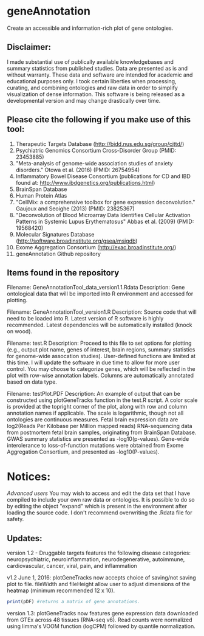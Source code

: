 # geneAnnotation
Create an accessible and information-rich plot of gene ontologies.

## Disclaimer:
I made substantial use of publically available knowledgebases and summary statistics from published studies. Data are presented as is and without warranty. These data and software are intended for academic and educational purposes only. I took certain liberties when processing, curating, and combining ontologies and raw data in order to simplify visualization of dense information. This software is being released as a developmental version and may change drastically over time. 

## Please cite the following if you make use of this tool:
1. Therapeutic Targets Database (http://bidd.nus.edu.sg/group/cjttd/)
2. Psychiatric Genomics Consortium Cross-Disorder Group (PMID: 23453885)
3. "Meta-analysis of genome-wide association studies of anxiety disorders." Otowa et al. (2016) (PMID: 26754954)
4. Inflammatory Bowel Disease Consortium (publications for CD and IBD found at: http://www.ibdgenetics.org/publications.html)
5. BrainSpan Database 
6. Human Protein Atlas 
7. "CellMix: a comprehensive toolbox for gene expression deconvolution." Gaujoux and Seoighe (2013) (PMID: 23825367)
8. "Deconvolution of Blood Microarray Data Identifies Cellular Activation Patterns in Systemic Lupus Erythematosus" Abbas et al. (2009) (PMID: 19568420)
9. Molecular Signatures Database (http://software.broadinstitute.org/gsea/msigdb)
10. Exome Aggregation Consortium (http://exac.broadinstitute.org/)
11. geneAnnotation Github repository 

## Items found in the repository

Filename: GeneAnnotationTool_data_version1.1.Rdata
Description: Gene ontological data that will be imported into R environment and accessed for plotting.

Filename: GeneAnnotationTool_version1.R
Description: Source code that will need to be loaded into R. Latest version of R software is highly recommended. 
Latest dependencies will be automatically installed (knock on wood).


Filename: test.R 
Description: Proceed to this file to set options for plotting (e.g., output plot name, genes of interest, brain regions, summary statistics for genome-wide assocation studies).
User-defined functions are limited at this time. I will update the software in due time to allow for more user control. 
You may choose to categorize genes, which will be reflected in the plot with row-wise annotation labels. Columns are automatically annotated based on data type.

Filename: testPlot.PDF
Description: An example of output that can be constructed using plotGeneTracks function in the test.R script. A color scale is provided at the topright corner of the plot, along with row and column annotation names if applicable. The scale is logarithmic, though not all ontologies are continuous measures. Fetal brain expression data are log2(Reads Per Kilobase per Million mapped reads) RNA-sequencing data from postmortem fetal brain samples, originating from BrainSpan Database. GWAS summary statistics are presented as -log10(p-values). Gene-wide interolerance to loss-of-function mutations were obtained from Exome Aggregation Consortium, and presented as -log10(P-values). 

# Notices:

*Advanced users*
You may wish to access and edit the data set that I have compiled to include your own raw data or ontologies. 
It is possible to do so by editing the object "expand" which is present in the environment after loading the source code. 
I don't recommend overwriting the .Rdata file for safety. 

## Updates:
version 1.2 - Druggable targets features the following disease categories: neuropsychiatric, neuroinflammation, neurodegenerative, autoimmune, cardiovascular, cancer, viral, pain, and inflammation

v1.2 June 1, 2016: plotGeneTracks now accepts choice of saving/not saving plot to file. fileWidth and fileHeight allow user to adjust dimensions of the heatmap (minimum recommended 12 x 10). 
```R
print(pDF) #returns a matrix of gene annotations.
```

version 1.3: plotGeneTracks now features gene expression data downloaded from GTEx across 48 tissues (RNA-seq v6). Read counts were normalized using limma's VOOM function (logCPM) followed by quantile normalization. 



